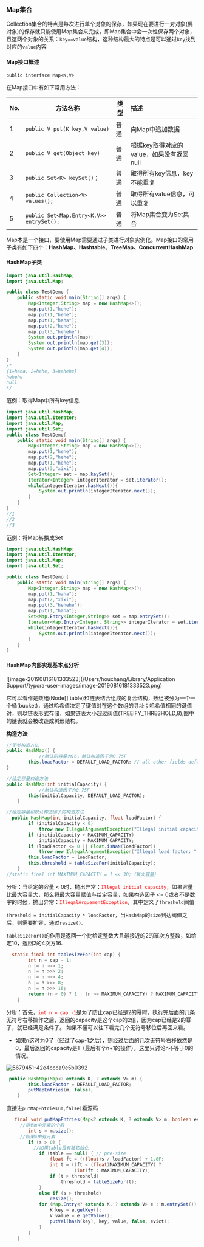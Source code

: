 ### Map集合

Collection集合的特点是每次进行单个对象的保存，如果现在要进行一对对象(偶对象)的保存就只能使用Map集合来完成，即Map集合中会一次性保存两个对象，且这两个对象的关系：`key==value`结构，这种结构最大的特点是可以通过`key`找到对应的`value`内容

#### Map接口概述

`public interface Map<K,V>`

在Map接口中有如下常用方法：

| No.  | 方法名称                                 | 类型 | 描述                                     |
| ---- | ---------------------------------------- | ---- | :--------------------------------------- |
| 1    | `public V put(K key,V value)`            | 普通 | 向Map中追加数据                          |
| 2    | `public V get(Object key)`               | 普通 | 根据key取得对应的value，如果没有返回null |
| 3    | `public Set<K> keySet()；`               | 普通 | 取得所有key信息，key不能重复             |
| 4    | `public Collection<V> values();`         | 普通 | 取得所有value信息，可以重复              |
| 5    | `public Set<Map.Entry<K,V>> entrySet();` | 普通 | 将Map集合变为Set集合                     |

Map本是一个接口，要使用Map需要通过子类进行对象实例化。Map接口的常用子类有如下四个：**HashMap、Hashtable、TreeMap、ConcurrentHashMap**

#### HashMap子类

```java
import java.util.HashMap;
import java.util.Map;

public class TestDemo {
    public static void main(String[] args) {
        Map<Integer,String> map = new HashMap<>();
        map.put(1,"hehe");
        map.put(1,"hehe");
        map.put(1,"haha");
        map.put(2,"hehe");
        map.put(3,"hehehe");
        System.out.println(map);
        System.out.println(map.get(3));
        System.out.println(map.get(4));
    }
}
/*
{1=haha, 2=hehe, 3=hehehe}
hehehe
null
*/
```

范例：取得Map中所有key信息

```java
import java.util.HashMap;
import java.util.Iterator;
import java.util.Map;
import java.util.Set;
public class TestDemo{
    public static void main(String[] args) {
        Map<Integer,String> map = new HashMap<>();
        map.put(1,"hehe");
        map.put(2,"hehe");
        map.put(1,"hehe");
        map.put(3,"xixi");
        Set<Integer> set = map.keySet();
        Iterator<Integer> integerIterator = set.iterator();
        while(integerIterator.hasNext()){
            System.out.println(integerIterator.next());
        }
    }
}
//1
//2
//3
```

范例：将Map转换成Set

```java
import java.util.HashMap;
import java.util.Iterator;
import java.util.Map;
import java.util.Set;

public class TestDemo {
    public static void main(String[] args) {
        Map<Integer,String> map = new HashMap<>();
        map.put(1,"haha");
        map.put(2,"xixi");
        map.put(3,"hehehe");
        map.put(1,"haha");
        Set<Map.Entry<Integer,String>> set = map.entrySet();
        Iterator<Map.Entry<Integer, String>> integerIterator = set.iterator();
        while(integerIterator.hasNext()){
            System.out.println(integerIterator.next());
        }
    }
}
```

#### HashMap内部实现基本点分析

![image-20190816181333523](/Users/houchang/Library/Application Support/typora-user-images/image-20190816181333523.png)

它可以看作是数组(Node[] table)和链表结合组成的复合结构，数组被分为一个一个桶(bucket)，通过哈希值决定了键值对在这个数组的寻址；哈希值相同的键值对，则以链表形式存储，如果链表大小超过阀值(TREEIFY_THRESHOLD,8),图中的链表就会被改造成树形结构。

**构造方法**

```java
//无参构造方法
public HashMap() {
  			//默认的容量为16，默认构造因子为0.75F
        this.loadFactor = DEFAULT_LOAD_FACTOR; // all other fields defaulted
}
```

```java
//给定容量构造方法
public HashMap(int initialCapacity) {
  			//默认构造因子为0.75F
        this(initialCapacity, DEFAULT_LOAD_FACTOR);
    }
```

```java
//给定容量和默认构造因子的构造方法
  public HashMap(int initialCapacity, float loadFactor) {
        if (initialCapacity < 0)
            throw new IllegalArgumentException("Illegal initial capacity: " +initialCapacity);
        if (initialCapacity > MAXIMUM_CAPACITY)
            initialCapacity = MAXIMUM_CAPACITY;
        if (loadFactor <= 0 || Float.isNaN(loadFactor))
            throw new IllegalArgumentException("Illegal load factor: " +loadFactor);
        this.loadFactor = loadFactor;
        this.threshold = tableSizeFor(initialCapacity);
    }
//static final int MAXIMUM_CAPACITY = 1 << 30;（最大容量）
```

分析：当给定的容量 < 0时，抛出异常：<font color=red>`Illegal initial capacity`</font>，如果容量比最大容量大，那么将最大容量赋值与给定容量，如果构造因子 <= 0或者不是数字的时候，抛出异常：<font color=red>`IllegalArguementException`</font>，其中定义了`threshold`阀值

`threshold = initialCapacity * loadFactor`，当`HashMap`的`size`到达阀值之后，则需要扩容，通过`resize()`.

`tableSizeFor()`的作用是返回一个比给定整数大且最接近的2的幂次方整数，如给定10，返回2的4次方16.

```java
  static final int tableSizeFor(int cap) {
        int n = cap - 1;
        n |= n >>> 1;
        n |= n >>> 2;
        n |= n >>> 4;
        n |= n >>> 8;
        n |= n >>> 16;
        return (n < 0) ? 1 : (n >= MAXIMUM_CAPACITY) ? MAXIMUM_CAPACITY : n + 1;
    }
```

分析：首先，<font color=red>`int n = cap -1`</font>是为了防止cap已经是2的幂时，执行完后面的几条无符号右移操作之后，返回的capacity是这个cap的2倍，因为cap已经是2的幂了，就已经满足条件了。 如果不懂可以往下看完几个无符号移位后再回来看。

- 如果n这时为0了（经过了cap-1之后），则经过后面的几次无符号右移依然是0，最后返回的capacity是1（最后有个n+1的操作）。这里只讨论n不等于0的情况。

![5679451-42e4ccca9e5b0392](/Users/houchang/Desktop/blog/5679451-42e4ccca9e5b0392.png)

```java
 public HashMap(Map<? extends K, ? extends V> m) {
        this.loadFactor = DEFAULT_LOAD_FACTOR;
        putMapEntries(m, false);
    }
```

直接进`putMapEntries(m,false)`看源码

```java
   final void putMapEntries(Map<? extends K, ? extends V> m, boolean evict) {
     //得到m中元素的个数
        int s = m.size();
     //如果m中有元素
        if (s > 0) {
          //如果table没有被初始化
            if (table == null) { // pre-size
                float ft = ((float)s / loadFactor) + 1.0F;
                int t = ((ft < (float)MAXIMUM_CAPACITY) ?
                         (int)ft : MAXIMUM_CAPACITY);
                if (t > threshold)
                    threshold = tableSizeFor(t);
            }
            else if (s > threshold)
                resize();
            for (Map.Entry<? extends K, ? extends V> e : m.entrySet()) {
                K key = e.getKey();
                V value = e.getValue();
                putVal(hash(key), key, value, false, evict);
            }
        }
    }
```







